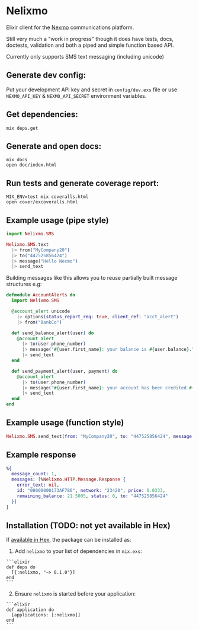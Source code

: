 # Nelixmo

Elixir client for the [Nexmo](https://www.nexmo.com/) communications platform.

Still very much a "work in progress" though it does have tests, docs, doctests,  validation and both a piped and simple function based API.

Currently only supports SMS text messaging (including unicode)


## Generate dev config:
Put your development API key and secret in `config/dev.exs`  file or use `NEXMO_API_KEY` & `NEXMO_API_SECRET` environment variables.

## Get dependencies: 
    mix deps.get

## Generate and open docs:
    mix docs
    open doc/index.html

## Run tests and generate coverage report:
    MIX_ENV=test mix coveralls.html
    open cover/excoveralls.html

## Example usage (pipe style)

```elixir
import Nelixmo.SMS

Nelixmo.SMS.text
  |> from("MyCompany20")
  |> to("447525856424")
  |> message("Hello Nexmo")
  |> send_text
```

Building messages like this allows you to reuse partially built message structures e.g:

```elixir
defmodule AccountAlerts do
  import Nelixmo.SMS

  @account_alert unicode
    |> options(status_report_req: true, client_ref: "acct_alert")
    |> from("BankCo")

  def send_balance_alert(user) do
    @account_alert
      |> to(user.phone_number)
      |> message("#{user.first_name}: your balance is #{user.balance}.")
      |> send_text
  end

  def send_payment_alert(user, payment) do
    @account_alert
      |> to(user.phone_number)
      |> message("#{user.first_name}: your account has been credited #{payment.total}.")
      |> send_text
  end
end
```
## Example usage (function style)

```elixir
Nelixmo.SMS.send_text(from: "MyCompany20", to: "447525856424", message: "Hello Nexmo")
```

## Example response

```elixir
%{
  message_count: 1,
  messages: [%Nelixmo.HTTP.Message.Response {
    error_text: nil,
    id: "08000000173AF786", network: "23420", price: 0.0333,
    remaining_balance: 21.5005, status: 0, to: "447525856424"
  }]
}
```
 
## Installation (TODO: not yet available in Hex)

If [available in Hex](https://hex.pm/docs/publish), the package can be installed as:

  1. Add `nelixmo` to your list of dependencies in `mix.exs`:

    ```elixir
    def deps do
      [{:nelixmo, "~> 0.1.0"}]
    end
    ```

  2. Ensure `nelixmo` is started before your application:

    ```elixir
    def application do
      [applications: [:nelixmo]]
    end
    ```

